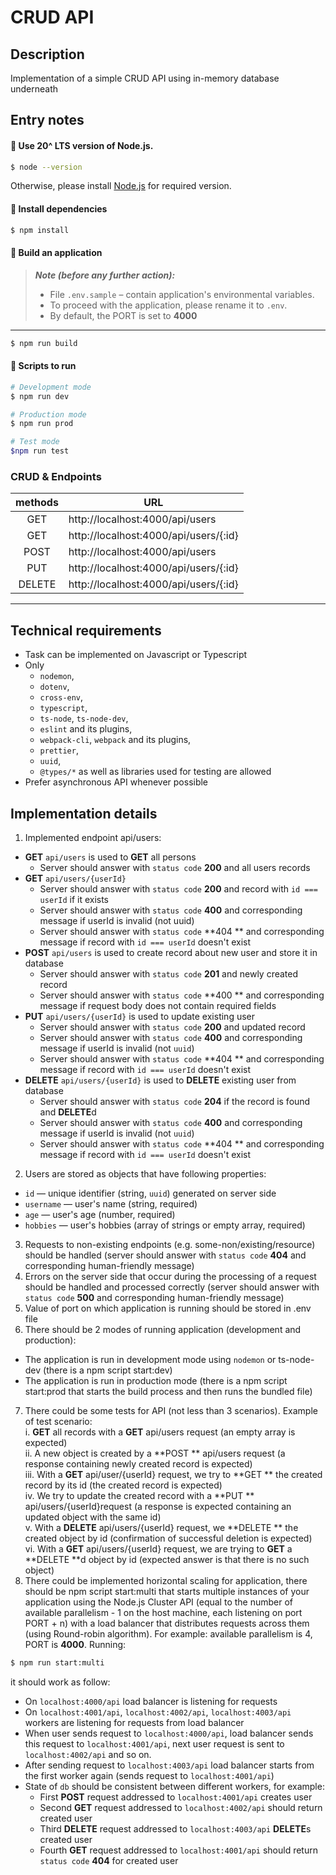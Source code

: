 # CRUD API
## Description
Implementation of a simple CRUD API using in-memory database underneath

## Entry notes
#### 🚀 Use 20^ LTS version of Node.js.

```bash
$ node --version
```

Otherwise, please install [Node.js](https://nodejs.org) for required version.

#### 🚀 Install dependencies

```bash
$ npm install
```

#### 🚀 Build an application

> ***Note (before any further action):***
> - File `.env.sample` – contain application's environmental variables.
> - To proceed with the application, please rename it to `.env`.
> - By default, the PORT is set to **4000**
---

```bash
$ npm run build
```

#### 🚀 Scripts to run

```bash
# Development mode
$ npm run dev
```

```bash
# Production mode
$ npm run prod
```

```bash
# Test mode
$npm run test
```

### CRUD & Endpoints

| methods | URL                                   |  
|:-------:|---------------------------------------|  
|   GET   | http://localhost:4000/api/users       |  
|   GET   | http://localhost:4000/api/users/{:id} |  
|  POST   | http://localhost:4000/api/users       |
|   PUT   | http://localhost:4000/api/users/{:id} |
| DELETE  | http://localhost:4000/api/users/{:id} |

---

## Technical requirements

- Task can be implemented on Javascript or Typescript
- Only
  - `nodemon`,
  - `dotenv`,
  - ``cross-env``,
  - `typescript`,
  - `ts-node`, `ts-node-dev`,
  - `eslint` and its plugins,
  - `webpack-cli`, `webpack` and its plugins,
  - `prettier`,
  - `uuid`,
  - `@types/*` as well as libraries used for testing are allowed
- Prefer asynchronous API whenever possible

## Implementation details

1. Implemented endpoint api/users:
- **GET** `api/users` is used to **GET** all persons
  - Server should answer with `status code` **200** and all users records
- **GET** `api/users/{userId}`
  - Server should answer with `status code` **200** and record with `id === userId` if it exists
  - Server should answer with `status code` **400** and corresponding message if userId is invalid (not uuid)
  - Server should answer with `status code` **404
    ** and corresponding message if record with `id === userId` doesn't exist
- **POST** `api/users` is used to create record about new user and store it in database
  - Server should answer with `status code` **201** and newly created record
  - Server should answer with `status code` **400
    ** and corresponding message if request body does not contain required fields
- **PUT** `api/users/{userId}` is used to update existing user
  - Server should answer with `status code` **200** and updated record
  - Server should answer with `status code` **400** and corresponding message if userId is invalid (not `uuid`)
  - Server should answer with `status code` **404
    ** and corresponding message if record with `id === userId` doesn't exist
- **DELETE** `api/users/{userId}` is used to **DELETE** existing user from database
  - Server should answer with `status code` **204** if the record is found and **DELETE**d
  - Server should answer with `status code` **400** and corresponding message if userId is invalid (not `uuid`)
  - Server should answer with `status code` **404
    ** and corresponding message if record with `id === userId` doesn't exist
2. Users are stored as objects that have following properties:
- `id` — unique identifier (string, `uuid`) generated on server side
- `username` — user's name (string, required)
- `age` — user's age (number, required)
- `hobbies` — user's hobbies (array of strings or empty array, required)
3. Requests to non-existing endpoints (e.g. some-non/existing/resource) should be handled (server should answer with `status code`
   **404** and corresponding human-friendly message)
4. Errors on the server side that occur during the processing of a request should be handled and processed correctly (server should answer with `status code`
   **500** and corresponding human-friendly message)
5. Value of port on which application is running should be stored in .env file
6. There should be 2 modes of running application (development and production):
- The application is run in development mode using `nodemon` or ts-node-dev (there is a npm script start:dev)
- The application is run in production mode (there is a npm script start:prod that starts the build process and then runs the bundled file)
7. There could be some tests for API (not less than 3 scenarios). Example of test scenario:  
   i. **GET** all records with a **GET** api/users request (an empty array is expected)  
   ii. A new object is created by a **POST
   ** api/users request (a response containing newly created record is expected)  
   iii. With a **GET** api/user/{userId} request, we try to **GET
   ** the created record by its id (the created record is expected)  
   iv. We try to update the created record with a **PUT
   ** api/users/{userId}request (a response is expected containing an updated object with the same id)  
   v. With a **DELETE** api/users/{userId} request, we **DELETE
   ** the created object by id (confirmation of successful deletion is expected)  
   vi. With a **GET** api/users/{userId} request, we are trying to **GET** a **DELETE
   **d object by id (expected answer is that there is no such object)
8. There could be implemented horizontal scaling for application, there should be npm script start:multi that starts multiple instances of your application using the Node.js Cluster API (equal to the number of available parallelism - 1 on the host machine, each listening on port PORT + n) with a load balancer that distributes requests across them (using Round-robin algorithm). For example: available parallelism is 4, PORT is
   **4000**. Running:

```bash
$ npm run start:multi
```

it should work as follow:

- On `localhost:4000/api` load balancer is listening for requests
- On `localhost:4001/api`, `localhost:4002/api`, `localhost:4003/api` workers are listening for requests from load balancer
- When user sends request to `localhost:4000/api`, load balancer sends this request to `localhost:4001/api`, next user request is sent to `localhost:4002/api` and so on.
- After sending request to `localhost:4003/api` load balancer starts from the first worker again (sends request to `localhost:4001/api`)
- State of `db` should be consistent between different workers, for example:
  - First **POST** request addressed to `localhost:4001/api` creates user
  - Second **GET** request addressed to `localhost:4002/api` should return created user
  - Third **DELETE** request addressed to `localhost:4003/api` **DELETE**s created user
  - Fourth **GET** request addressed to `localhost:4001/api` should return `status code` **404** for created user

